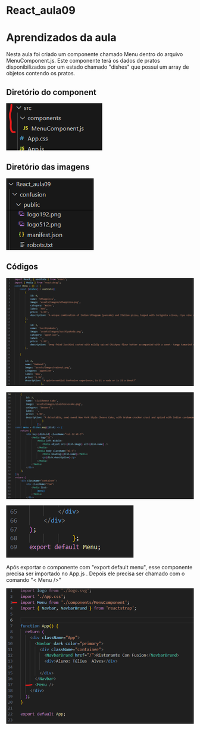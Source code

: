 # React_aula09
<h1>Aprendizados da aula </h1>

<p>Nesta aula foi criado um componente chamado Menu dentro do arquivo MenuComponent.js. Este componente terá os dados de pratos
disponibilizados por um estado chamado "dishes" que possuí um array de objetos contendo os pratos.</p>

<h2>Diretório do component</h2>

![alt text](02.png)

<h2>Diretório das imagens</h2>

![alt text](02A.png)

<h2>Códigos </h2>

![alt text](01.png)

![alt text](01A.png)

![alt text](01B.png)

<p>Após exportar o componente com "export default menu", esse componente precisa ser importado no App.js . Depois ele precisa ser chamado com o comando "< Menu />"</p>

![alt text](02B.png)